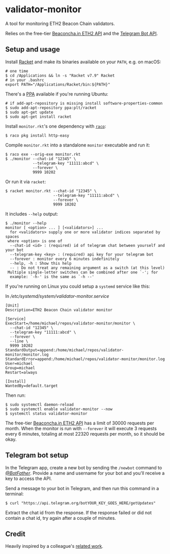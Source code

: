 # validator-monitor

A tool for monitoring ETH2 Beacon Chain validators.

Relies on the free-tier [Beaconcha.in ETH2 API](https://beaconcha.in/api/v1/docs/index.html)
and the [Telegram Bot API](https://core.telegram.org/bots/api).

## Setup and usage

Install [Racket](https://download.racket-lang.org/) and make its binaries
available on your `PATH`, e.g. on macOS:
```
# one time
$ cd /Applications && ln -s "Racket v7.9" Racket
# in your .bashrc
export PATH="/Applications/Racket/bin:${PATH}"
```

There's a [PPA](https://launchpad.net/~plt/+archive/ubuntu/racket) available if
you're running Ubuntu:
```
# if add-apt-repository is missing install software-properties-common
$ sudo add-apt-repository ppa:plt/racket
$ sudo apt-get update
$ sudo apt-get install racket
```

Install `monitor.rkt`'s one dependency with [`raco`](https://docs.racket-lang.org/raco/):
```
$ raco pkg install http-easy
```

Compile `monitor.rkt` into a standalone `monitor` executable and run it:
```
$ raco exe --orig-exe monitor.rkt
$ ./monitor --chat-id "12345" \
            --telegram-key "11111:abcd" \
            --forever \
            9999 10202
```

Or run it via `racket`:
```
$ racket monitor.rkt --chat-id "12345" \
                     --telegram-key "11111:abcd" \
                     --forever \
                     9999 10202
```

It includes `--help` output:
```
$ ./monitor --help
monitor [ <option> ... ] [<validators>] ...
  for <validators> supply one or more validator indices separated by spaces
 where <option> is one of
  --chat-id <id> : (required) id of telegram chat between yourself and your bot
  --telegram-key <key> : (required) api key for your telegram bot
  --forever : monitor every 6 minutes indefinitely
  --help, -h : Show this help
  -- : Do not treat any remaining argument as a switch (at this level)
 Multiple single-letter switches can be combined after one `-'; for
  example: `-h-' is the same as `-h --'
```

If you're running on Linux you could setup a `systemd` service like this:

In */etc/systemd/system/validator-monitor.service*
```
[Unit]
Description=ETH2 Beacon Chain validator monitor

[Service]
ExecStart=/home/michael/repos/validator-monitor/monitor \
  --chat-id "12345" \
  --telegram-key "11111:abcd" \
  --forever \
  --line \
  9999 10202
StandardOutput=append:/home/michael/repos/validator-monitor/monitor.log
StandardError=append:/home/michael/repos/validator-monitor/monitor.log
User=michael
Group=michael
Restart=always

[Install]
WantedBy=default.target
```
Then run:
```
$ sudo systemctl daemon-reload
$ sudo systemctl enable validator-monitor --now
$ systemctl status validator-monitor
```

The free-tier [Beaconcha.in ETH2 API](https://beaconcha.in/api/v1/docs/index.html)
has a limit of 30000 requests per month. When the monitor is run with
`--forever` it will execute 3 requests every 6 minutes, totaling at most 22320
requests per month, so it should be okay.

## Telegram bot setup

In the Telegram app, create a new bot by sending the `/newbot` command to
*[@BotFather](https://t.me/botfather)*. Provide a name and username for your bot
and you'll receive a key to access the API.

Send a message to your bot in Telegram, and then run this command in a terminal:
```
$ curl "https://api.telegram.org/botYOUR_KEY_GOES_HERE/getUpdates"
```
Extract the chat id from the response. If the response failed or did not
contain a chat id, try again after a couple of minutes.

## Credit

Heavily inspired by a colleague's [related work](https://gist.github.com/richard-ramos/5ae07f56cd5d4e1441e872bf0a60c9b4).
